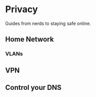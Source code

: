 # Privacy

Guides from nerds to staying safe online.




## Home Network

### VLANs

## VPN

## Control your DNS
